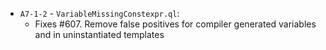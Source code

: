  - `A7-1-2` - `VariableMissingConstexpr.ql`:
   - Fixes #607. Remove false positives for compiler generated variables and in uninstantiated templates